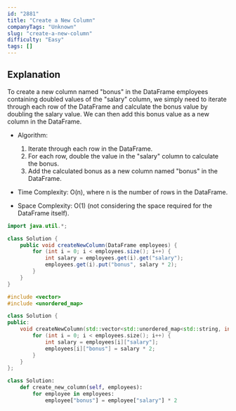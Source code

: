 ```yaml
---
id: "2881"
title: "Create a New Column"
companyTags: "Unknown"
slug: "create-a-new-column"
difficulty: "Easy"
tags: []
---
```


## Explanation
To create a new column named "bonus" in the DataFrame employees containing doubled values of the "salary" column, we simply need to iterate through each row of the DataFrame and calculate the bonus value by doubling the salary value. We can then add this bonus value as a new column in the DataFrame.

- Algorithm:
    1. Iterate through each row in the DataFrame.
    2. For each row, double the value in the "salary" column to calculate the bonus.
    3. Add the calculated bonus as a new column named "bonus" in the DataFrame.
    
- Time Complexity: O(n), where n is the number of rows in the DataFrame.
- Space Complexity: O(1) (not considering the space required for the DataFrame itself).
```java
import java.util.*;

class Solution {
    public void createNewColumn(DataFrame employees) {
        for (int i = 0; i < employees.size(); i++) {
            int salary = employees.get(i).get("salary");
            employees.get(i).put("bonus", salary * 2);
        }
    }
}
```

```cpp
#include <vector>
#include <unordered_map>

class Solution {
public:
    void createNewColumn(std::vector<std::unordered_map<std::string, int>>& employees) {
        for (int i = 0; i < employees.size(); i++) {
            int salary = employees[i]["salary"];
            employees[i]["bonus"] = salary * 2;
        }
    }
};
```

```python
class Solution:
    def create_new_column(self, employees):
        for employee in employees:
            employee["bonus"] = employee["salary"] * 2
```